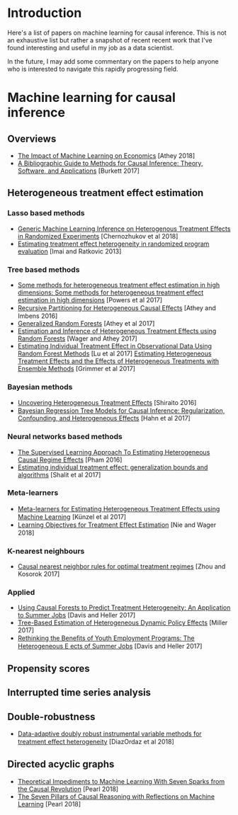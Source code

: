 # Introduction
Here's a list of papers on machine learning for causal inference. This is not an exhaustive list but rather a snapshot of recent recent work that I've found interesting and useful in my job as a data scientist.

In the future, I may add some commentary on the papers to help anyone who is interested to navigate this rapidly progressing field.

# Machine learning for causal inference
## Overviews
* [The Impact of Machine Learning on Economics](http://www.nber.org/chapters/c14009.pdf) [Athey 2018]
* [A Bibliographic Guide to Methods for Causal Inference: Theory, Software, and Applications](https://web.uri.edu/ssirep/files/BGMCI6752.pdf) [Burkett 2017]
## Heterogeneous treatment effect estimation
### Lasso based methods
* [Generic Machine Learning Inference on Heterogenous Treatment Effects in Randomized Experiments](https://arxiv.org/abs/1712.04802?context=econ) [Chernozhukov et al 2018]
* [Estimating treatment effect heterogeneity in randomized program evaluation](https://imai.princeton.edu/research/files/svm.pdf) [Imai and Ratkovic 2013]
### Tree based methods
* [Some methods for heterogeneous treatment effect estimation in high dimensions: Some methods for heterogeneous treatment effect estimation in high dimensions](http://doi.wiley.com/10.1002/sim.7623) [Powers et al 2017]
* [Recursive Partitioning for Heterogeneous Causal Eﬀects](https://www.ncbi.nlm.nih.gov/pmc/articles/PMC4941430/) [Athey and Imbens 2016]
* [Generalized Random Forests](https://arxiv.org/abs/1610.01271) [Athey et al 2017]
* [Estimation and Inference of Heterogeneous Treatment Effects using Random Forests](https://arxiv.org/abs/1510.04342) [Wager and Athey 2017]
* [Estimating Individual Treatment Effect in Observational Data Using Random Forest Methods](https://arxiv.org/abs/1701.05306) [Lu et al 2017]
[Estimating Heterogeneous Treatment Effects and the Effects of Heterogeneous Treatments with Ensemble Methods](https://www.cambridge.org/core/product/identifier/S1047198717000158/type/journal_article) [Grimmer et al 2017]
### Bayesian methods
* [Uncovering Heterogeneous Treatment Eﬀects](http://www.princeton.edu/~shiraito/research/dp4hetero.pdf) [Shiraito 2016]
* [Bayesian Regression Tree Models for Causal Inference: Regularization, Confounding, and Heterogeneous Effects](https://arxiv.org/abs/1706.09523) [Hahn et al 2017]
### Neural networks based methods
* [The Supervised Learning Approach To Estimating Heterogeneous Causal Regime Effects](http://web.stanford.edu/~thaipham/papers/Heterogeneous_Regime_Effects.pdf) [Pham 2016]
* [Estimating individual treatment effect: generalization bounds and algorithms](https://arxiv.org/pdf/1606.03976.pdf) [Shalit et al 2017]
### Meta-learners
* [Meta-learners for Estimating Heterogeneous Treatment Eﬀects using Machine Learning](https://arxiv.org/abs/1706.03461) [Künzel et al 2017]
* [Learning Objectives for Treatment Eﬀect Estimation](https://arxiv.org/abs/1712.04912) [Nie and Wager 2018]
### K-nearest neighbours
* [Causal nearest neighbor rules for optimal treatment regimes](https://arxiv.org/abs/1711.08451) [Zhou and Kosorok 2017]
### Applied
* [Using Causal Forests to Predict Treatment Heterogeneity: An Application to Summer Jobs](http://pubs.aeaweb.org/doi/10.1257/aer.p20171000) [Davis and Heller 2017]
* [Tree-Based Estimation of Heterogeneous Dynamic Policy Effects](https://www.ssrn.com/abstract=3049044) [Miller 2017]
* [Rethinking the Beneﬁts of Youth Employment Programs: The Heterogeneous E ects of Summer Jobs](http://www.nber.org/papers/w23443) [Davis and Heller 2017]
## Propensity scores
## Interrupted time series analysis
## Double-robustness
* [Data-adaptive doubly robust instrumental variable methods for treatment eﬀect heterogeneity](https://arxiv.org/abs/1802.02821) [DiazOrdaz et al 2018]
## Directed acyclic graphs
* [Theoretical Impediments to Machine Learning With Seven Sparks from the Causal Revolution](http://ftp.cs.ucla.edu/pub/stat_ser/r475.pdf) [Pearl 2018]
* [The Seven Pillars of Causal Reasoning with Reflections on Machine Learning](http://ftp.cs.ucla.edu/pub/stat_ser/r481.pdf) [Pearl 2018]
